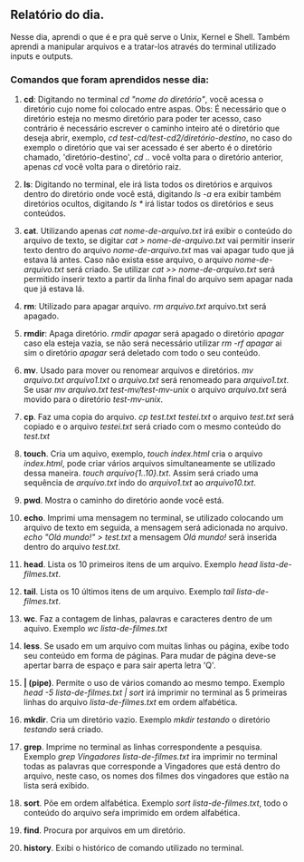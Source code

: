 ## Relatório do dia.

Nesse dia, aprendi o que é e pra quẽ serve o Unix, Kernel e Shell. Também aprendi a manipular arquivos
e a tratar-los através do terminal utilizado inputs e outputs.

### Comandos que foram aprendidos nesse dia:

1. **cd**: Digitando no terminal _cd "nome do diretório"_, você acessa o diretório cujo nome foi colocado entre aspas. 
Obs: É necessário que o diretório esteja no mesmo diretório para poder ter acesso, caso contrário é necessário escrever o caminho inteiro até o diretório que deseja abrir, exemplo, _cd test-cd/test-cd2/diretório-destino_, no caso do exemplo o diretório que vai ser acessado é ser aberto é o diretório chamado, 'diretório-destino', _cd .._ você volta para o diretório anterior, apenas _cd_ você volta para o diretório raiz.

2. **ls**: Digitando no terminal, ele irá lista todos os diretórios e arquivos dentro do diretório onde você está, digitando _ls -a_ era exibir também diretórios ocultos, digitando _ls *_ irá listar todos os diretórios e seus conteúdos.

3. **cat**. Utilizando apenas _cat nome-de-arquivo.txt_ irá exibir o conteúdo do arquivo de texto, se digitar _cat > nome-de-arquivo.txt_ vai permitir inserir texto dentro do arquivo _nome-de-arquivo.txt_ mas vai apagar tudo que já estava lá antes. Caso não exista esse arquivo, o arquivo _nome-de-arquivo.txt_ será criado. Se utilizar _cat >> nome-de-arquivo.txt_ será permitido inserir texto a partir da linha final do arquivo sem apagar nada que já estava lá.

4. **rm**: Utilizado para apagar arquivo. _rm arquivo.txt_ arquivo.txt será apagado.

5. **rmdir**: Apaga diretório. _rmdir apagar_ será apagado o diretório _apagar_ caso ela esteja vazia, se não será necessário utilizar _rm -rf apagar_ ai sim o diretório _apagar_ será deletado com todo o seu conteúdo.  

6. **mv**. Usado para mover ou renomear arquivos e diretórios. _mv arquivo.txt arquivo1.txt_ o _arquivo.txt_ será renomeado para _arquivo1.txt_. Se usar _mv arquivo.txt test-mv/test-mv-unix_ o arquivo _arquivo.txt_ será movido para o diretório _test-mv-unix_.

7. **cp**. Faz uma copia do arquivo. _cp test.txt testei.txt_ o arquivo _test.txt_ será copiado e o arquivo _testei.txt_ será criado com o mesmo conteúdo do _test.txt_

8. **touch**. Cria um aquivo, exemplo, _touch index.html_ cria o arquivo _index.html_, pode criar vários arquivos simultaneamente se utilizado dessa maneira. _touch arquivo{1..10}.txt_. Assim será criado uma sequência de _arquivo.txt_ indo do _arquivo1.txt_ ao _arquivo10.txt_.

9. **pwd**. Mostra o caminho do diretório aonde você está.

10. **echo**. Imprimi uma mensagem no terminal, se utilizado colocando um arquivo de texto em seguida, a mensagem será adicionada no arquivo. _echo "Olá mundo!" > test.txt_ a mensagem _Olá mundo!_ será inserida dentro do arquivo _test.txt_.

11. **head**. Lista os 10 primeiros itens de um arquivo. Exemplo _head lista-de-filmes.txt_.

12. **tail**. Lista os 10 últimos itens de um arquivo. Exemplo _tail lista-de-filmes.txt_.

13. **wc**. Faz a contagem de linhas, palavras e caracteres dentro de um aquivo. Exemplo _wc lista-de-filmes.txt_

14. **less**. Se usado em um arquivo com muitas linhas ou página, exibe todo seu conteúdo em forma de páginas. Para mudar de página deve-se apertar barra de espaço e para sair aperta letra 'Q'.

15. **| (pipe)**. Permite o uso de vários comando ao mesmo tempo. Exemplo _head -5 lista-de-filmes.txt | sort_ irá imprimir no terminal as 5 primeiras linhas do arquivo _lista-de-filmes.txt_ em ordem alfabética.

16. **mkdir**. Cria um diretório vazio. Exemplo _mkdir testando_ o diretório _testando_ será criado.

17. **grep**. Imprime no terminal as linhas correspondente a pesquisa. Exemplo _grep Vingadores lista-de-filmes.txt_ ira imprimir no terminal todas as palavras que corresponde a Vingadores que está dentro do arquivo, neste caso, os nomes dos filmes dos vingadores que estão na lista será exibido.

18. **sort**. Põe em ordem alfabética. Exemplo _sort lista-de-filmes.txt_, todo o conteúdo do arquivo seŕa imprimido em ordem alfabética.

19. **find**. Procura por arquivos em um diretório.

20. **history**. Exibi o histórico de comando utilizado no terminal.


